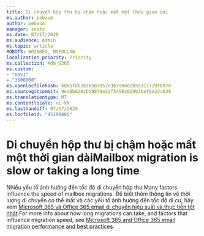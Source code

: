 ```yaml
---
title: Di chuyển hộp thư bị chậm hoặc mất một thời gian dài
ms.author: pebaum
author: pebaum
manager: scotv
ms.date: 07/17/2020
ms.audience: Admin
ms.topic: article
ROBOTS: NOINDEX, NOFOLLOW
localization_priority: Priority
ms.collection: Adm_O365
ms.custom:
- "6051"
- "3500008"
ms.openlocfilehash: b065f8b2836507052e3b796602055317729fb970
ms.sourcegitcommit: 9ed8b920cb598f9e22f54964029b3bef8e22a630
ms.translationtype: MT
ms.contentlocale: vi-VN
ms.lasthandoff: 07/17/2020
ms.locfileid: "45198486"
---
```

# <a name="mailbox-migration-is-slow-or-taking-a-long-time"></a><span data-ttu-id="a3dae-102">Di chuyển hộp thư bị chậm hoặc mất một thời gian dài</span><span class="sxs-lookup"><span data-stu-id="a3dae-102">Mailbox migration is slow or taking a long time</span></span>

<span data-ttu-id="a3dae-103">Nhiều yếu tố ảnh hưởng đến tốc độ di chuyển hộp thư.</span><span class="sxs-lookup"><span data-stu-id="a3dae-103">Many factors influence the speed of mailbox migrations.</span></span> <span data-ttu-id="a3dae-104">Để biết thêm thông tin về thời lượng di chuyển có thể mất và các yếu tố ảnh hưởng đến tốc độ di cư, hãy xem [Microsoft 365 và Office 365 email di chuyển hiệu suất và thực tiễn tốt nhất](https://docs.microsoft.com/exchange/mailbox-migration/office-365-migration-best-practices).</span><span class="sxs-lookup"><span data-stu-id="a3dae-104">For more info about how long migrations can take, and factors that influence migration speed, see [Microsoft 365 and Office 365 email migration performance and best practices](https://docs.microsoft.com/exchange/mailbox-migration/office-365-migration-best-practices).</span></span>